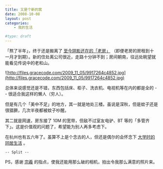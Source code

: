 ```yaml
---
title: 又是个新的窝
date: 2008-10-08
layout: post
categories:
    - 我的生活

#type: draft
---
```


「熬了半年」，终于还是搬离了 [至今阴影还在的「老房」]({{site.urls}}/posts/1822/) （即便老房的房租到十一月才到期）。新的住处离公司很近，走路十分钟不到；房间朝南，往远处眺望就能看见传说中的老和山。

![http://files.gracecode.com/2009_11_05/9917264c4852.jpg](http://files.gracecode.com/2009_11_05/9917264c4852.jpg)

总体来说感觉还是不错，东西包括床、柜子、洗衣机、电视机等在内的都是全的 -- 很适合我这样的懒人（穷人）。

但是有几个「美中不足」的地方，其一就是地处三楼。虽说是深秋，但是蚊子还是很猖獗，几次半夜都被蚊子吵醒。

其二就是网速，房东接了 10M 的宽带，但敌不过室友电驴、BT 等的「多管齐下」。这是价值观的问题了，希望能为别人再多考虑下。

在杭州也有五六年了。虽算不上是个念古的人，但还是偶尔的会怀念下 [大学时的同居生活]({{site.urls}}/posts/1934/) 。

`-- Split --`

PS，感谢  [宗羲](http://www.om19.cn/)  的指点，使我还能用那么破的相机，拍出令我那么满意的照片来。
